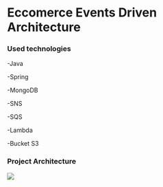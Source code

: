# Eccomerce Events Driven Architecture
<h3>Used technologies</h3>
<p>-Java</p>
<p>-Spring</p>
<p>-MongoDB</p>
<p>-SNS</p>
<p>-SQS</p>
<p>-Lambda</p>
<p>-Bucket S3</p>

<h3>Project Architecture</h3>
<img src="https://github.com/vsouzx/Events-Driven-Ecommerce/assets/88911545/d4a488ae-8052-4f8f-8161-d8ca498498fa"></img>
